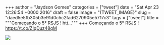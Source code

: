 
+++
author = "Jaydson Gomes"
categories = ["tweet"]
date = "Sat Apr 23 12:26:54 +0000 2016"
draft = false
image = "{TWEET_IMAGE}"
slug = "daed5e5fb305b3e91d0c5c2fad6270905e5717c3"
tags = ["tweet"]
title = """Começando o 5° RSJS ! htt..."""
+++
Começando o 5° RSJS ! https://t.co/ZIqDuz48qM

![](/images/tweet-media/723850633388916736-CguiTc_WwAA_dg2.jpg)